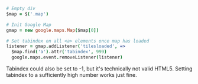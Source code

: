 ```coffeescript
# Empty div
$map = $('.map')

# Init Google Map
gmap = new google.maps.Map($map[0])

# Set tabindex on all <a> elements once map has loaded
listener = gmap.addListener('tilesloaded', =>
  $map.find('a').attr('tabindex', 999)
  google.maps.event.removeListener(listener)
```

Tabindex could also be set to -1, but it's technically not valid HTML5.
Setting tabindex to a sufficiently high number works just fine.
